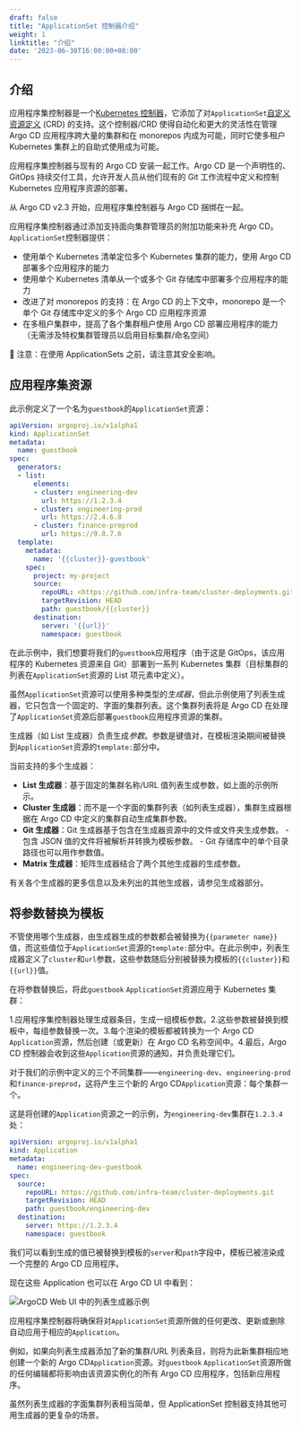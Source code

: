 ```yaml
---
draft: false
title: "ApplicationSet 控制器介绍"
weight: 1
linktitle: "介绍"
date: '2023-06-30T16:00:00+08:00'
---
```


## 介绍

应用程序集控制器是一个[Kubernetes 控制器](https://kubernetes.io/docs/concepts/architecture/controller/)，它添加了对`ApplicationSet`[自定义资源定义](https://kubernetes.io/docs/tasks/extend-kubernetes/custom-resources/custom-resource-definitions/) (CRD) 的支持。这个控制器/CRD 使得自动化和更大的灵活性在管理 Argo CD 应用程序跨大量的集群和在 monorepos 内成为可能，同时它使多租户 Kubernetes 集群上的自助式使用成为可能。

应用程序集控制器与现有的 Argo CD 安装一起工作。Argo CD 是一个声明性的、GitOps 持续交付工具，允许开发人员从他们现有的 Git 工作流程中定义和控制 Kubernetes 应用程序资源的部署。

从 Argo CD v2.3 开始，应用程序集控制器与 Argo CD 捆绑在一起。

应用程序集控制器通过添加支持面向集群管理员的附加功能来补充 Argo CD。`ApplicationSet`控制器提供：

- 使用单个 Kubernetes 清单定位多个 Kubernetes 集群的能力，使用 Argo CD 部署多个应用程序的能力
- 使用单个 Kubernetes 清单从一个或多个 Git 存储库中部署多个应用程序的能力
- 改进了对 monorepos 的支持：在 Argo CD 的上下文中，monorepo 是一个单个 Git 存储库中定义的多个 Argo CD 应用程序资源
- 在多租户集群中，提高了各个集群租户使用 Argo CD 部署应用程序的能力（无需涉及特权集群管理员以启用目标集群/命名空间）

🔔 注意：在使用 ApplicationSets 之前，请注意其安全影响。

## 应用程序集资源

此示例定义了一个名为`guestbook`的`ApplicationSet`资源：

```yaml
apiVersion: argoproj.io/v1alpha1
kind: ApplicationSet
metadata:
  name: guestbook
spec:
  generators:
  - list:
      elements:
      - cluster: engineering-dev
        url: https://1.2.3.4
      - cluster: engineering-prod
        url: https://2.4.6.8
      - cluster: finance-preprod
        url: https://9.8.7.6
  template:
    metadata:
      name: '{{cluster}}-guestbook'
    spec:
      project: my-project
      source:
        repoURL: <https://github.com/infra-team/cluster-deployments.git>
        targetRevision: HEAD
        path: guestbook/{{cluster}}
      destination:
        server: '{{url}}'
        namespace: guestbook
```

在此示例中，我们想要将我们的`guestbook`应用程序（由于这是 GitOps，该应用程序的 Kubernetes 资源来自 Git）部署到一系列 Kubernetes 集群（目标集群的列表在`ApplicationSet`资源的 List 项元素中定义）。

虽然`ApplicationSet`资源可以使用多种类型的*生成器*，但此示例使用了列表生成器，它只包含一个固定的、字面的集群列表。这个集群列表将是 Argo CD 在处理了`ApplicationSet`资源后部署`guestbook`应用程序资源的集群。

生成器（如 List 生成器）负责生成*参数*。参数是键值对，在模板渲染期间被替换到`ApplicationSet`资源的`template:`部分中。

当前支持的多个生成器：

- **List 生成器**：基于固定的集群名称/URL 值列表生成参数，如上面的示例所示。
- **Cluster 生成器**：而不是一个字面的集群列表（如列表生成器），集群生成器根据在 Argo CD 中定义的集群自动生成集群参数。
- **Git 生成器**：Git 生成器基于包含在生成器资源中的文件或文件夹生成参数。 - 包含 JSON 值的文件将被解析并转换为模板参数。 - Git 存储库中的单个目录路径也可以用作参数值。
- **Matrix 生成器**：矩阵生成器结合了两个其他生成器的生成参数。

有关各个生成器的更多信息以及未列出的其他生成器，请参见生成器部分。

## 将参数替换为模板

不管使用哪个生成器，由生成器生成的参数都会被替换为`{{parameter name}}`值，而这些值位于`ApplicationSet`资源的`template:`部分中。在此示例中，列表生成器定义了`cluster`和`url`参数，这些参数随后分别被替换为模板的`{{cluster}}`和`{{url}}`值。

在将参数替换后，将此`guestbook` `ApplicationSet`资源应用于 Kubernetes 集群：

1.应用程序集控制器处理生成器条目，生成一组模板参数。2.这些参数被替换到模板中，每组参数替换一次。3.每个渲染的模板都被转换为一个 Argo CD `Application`资源，然后创建（或更新）在 Argo CD 名称空间中。4.最后，Argo CD 控制器会收到这些`Application`资源的通知，并负责处理它们。

对于我们的示例中定义的三个不同集群——`engineering-dev`、`engineering-prod`和`finance-preprod`，这将产生三个新的 Argo CD`Application`资源：每个集群一个。

这是将创建的`Application`资源之一的示例，为`engineering-dev`集群在`1.2.3.4`处：

```yaml
apiVersion: argoproj.io/v1alpha1
kind: Application
metadata:
  name: engineering-dev-guestbook
spec:
  source:
    repoURL: https://github.com/infra-team/cluster-deployments.git
    targetRevision: HEAD
    path: guestbook/engineering-dev
  destination:
    server: https://1.2.3.4
    namespace: guestbook
```

我们可以看到生成的值已被替换到模板的`server`和`path`字段中，模板已被渲染成一个完整的 Argo CD 应用程序。

现在这些 Application 也可以在 Argo CD UI 中看到：

![ArgoCD Web UI 中的列表生成器示例](../../../assets/applicationset/Introduction/List-Example-In-Argo-CD-Web-UI.png)

应用程序集控制器将确保将对`ApplicationSet`资源所做的任何更改、更新或删除自动应用于相应的`Application`。

例如，如果向列表生成器添加了新的集群/URL 列表条目，则将为此新集群相应地创建一个新的 Argo CD`Application`资源。对`guestbook` `ApplicationSet`资源所做的任何编辑都将影响由该资源实例化的所有 Argo CD 应用程序，包括新应用程序。

虽然列表生成器的字面集群列表相当简单，但 ApplicationSet 控制器支持其他可用生成器的更复杂的场景。
